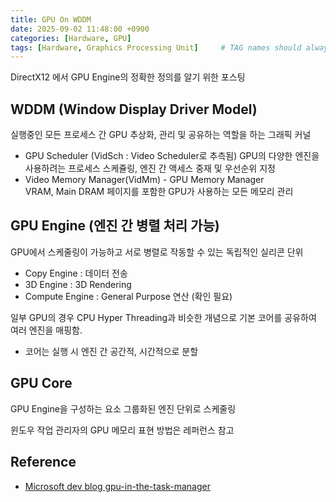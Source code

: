 ```yaml
---
title: GPU On WDDM
date: 2025-09-02 11:48:00 +0900
categories: [Hardware, GPU]
tags: [Hardware, Graphics Processing Unit]     # TAG names should always be lowercase
---
```


DirectX12 에서 GPU Engine의 정확한 정의를 알기 위한 포스팅

## WDDM (Window Display Driver Model)   
실행중인 모든 프로세스 간 GPU 추상화, 관리 및 공유하는 역할을 하는 그래픽 커널
  - GPU Scheduler (VidSch : Video Scheduler로 추측됨)
    GPU의 다양한 엔진을 사용하려는 프로세스 스케쥴링, 엔진 간 액세스 중재 및 우선순위 지정
  - Video Memory Manager(VidMm) - GPU Memory Manager     
    VRAM, Main DRAM 페이지를 포함한 GPU가 사용하는 모든 메모리 관리

## GPU Engine (엔진 간 병렬 처리 가능)
GPU에서 스케줄링이 가능하고 서로 병렬로 작동할 수 있는 독립적인 실리콘 단위 
  - Copy Engine : 데이터 전송
  - 3D Engine : 3D Rendering
  - Compute Engine : General Purpose 연산 (확인 필요)

일부 GPU의 경우 CPU Hyper Threading과 비슷한 개념으로 기본 코어를 공유하여 여러 엔진을 매핑함.
  - 코어는 실행 시 엔진 간 공간적, 시간적으로 분할

## GPU Core
GPU Engine을 구성하는 요소 그룹화된 엔진 단위로 스케줄링

윈도우 작업 관리자의 GPU 메모리 표현 방법은 레퍼런스 참고
## Reference
 - [Microsoft dev blog gpu-in-the-task-manager](https://devblogs.microsoft.com/directx/gpus-in-the-task-manager/)
